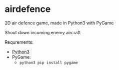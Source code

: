 # airdefence

2D air defence game, made in Python3 with PyGame

Shoot down incoming enemy aircraft

Requrements: 
- [Python3](https://www.python.org/downloads/)
- PyGame:
  - ```python3 pip install pygame```
